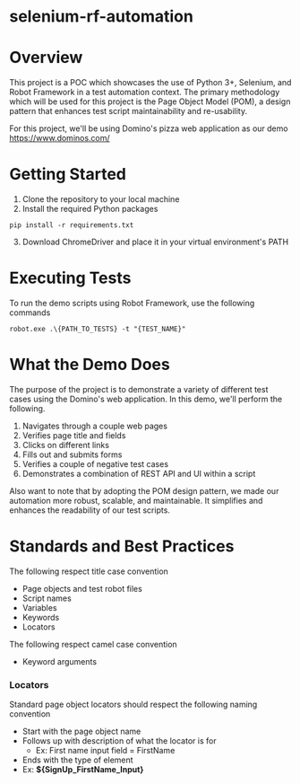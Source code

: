 # selenium-rf-automation
# Overview
This project is a POC which showcases the use of Python 3+, Selenium, and Robot Framework in a test automation context.
The primary methodology which will be used for this project is the Page Object Model (POM), a design pattern that enhances test script maintainability and re-usability.

For this project, we'll be using Domino's pizza web application as our demo
https://www.dominos.com/

# Getting Started
1. Clone the repository to your local machine
2. Install the required Python packages

```pip install -r requirements.txt```

3. Download ChromeDriver and place it in your virtual environment's PATH

# Executing Tests
To run the demo scripts using Robot Framework, use the following commands

```robot.exe .\{PATH_TO_TESTS} -t "{TEST_NAME}"```

# What the Demo Does
The purpose of the project is to demonstrate a variety of different test cases using the Domino's web application.
In this demo, we'll perform the following.

1. Navigates through a couple web pages
2. Verifies page title and fields
3. Clicks on different links
4. Fills out and submits forms
5. Verifies a couple of negative test cases
6. Demonstrates a combination of REST API and UI within a script

Also want to note that by adopting the POM design pattern, we made our automation more robust, scalable, and maintainable.
It simplifies and enhances the readability of our test scripts.

# Standards and Best Practices
The following respect title case convention
- Page objects and test robot files
- Script names
- Variables
- Keywords
- Locators

The following respect camel case convention
- Keyword arguments

### Locators
Standard page object locators should respect the following naming convention
- Start with the page object name
- Follows up with description of what the locator is for
  - Ex: First name input field = FirstName
- Ends with the type of element
- Ex: **${SignUp_FirstName_Input}**